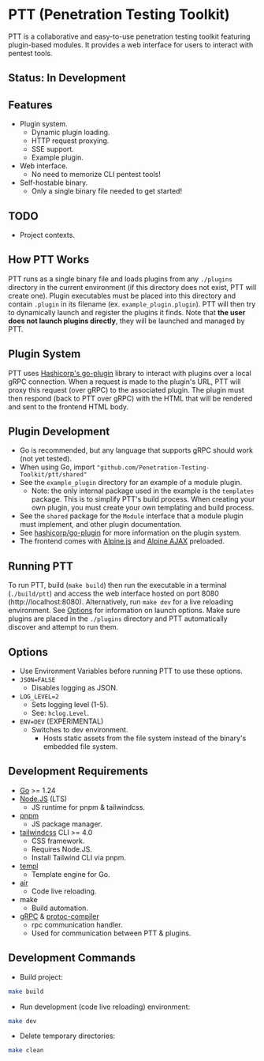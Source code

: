 # PTT (Penetration Testing Toolkit)

PTT is a collaborative and easy-to-use penetration testing toolkit featuring
plugin-based modules. It provides a web interface for users to interact with
pentest tools.

## Status: In Development

## Features

- Plugin system.
  - Dynamic plugin loading.
  - HTTP request proxying.
  - SSE support.
  - Example plugin.
- Web interface.
  - No need to memorize CLI pentest tools!
- Self-hostable binary.
  - Only a single binary file needed to get started!

## TODO

- Project contexts.

## How PTT Works

PTT runs as a single binary file and loads plugins from any `./plugins`
directory in the current environment (if this directory does not exist, PTT will
create one). Plugin executables must be placed into this directory and contain
`.plugin` in its filename (ex. `example_plugin.plugin`). PTT will then try to
dynamically launch and register the plugins it finds. Note that **the user does
not launch plugins directly**, they will be launched and managed by PTT.

## Plugin System

PTT uses [Hashicorp's go-plugin](https://github.com/hashicorp/go-plugin) library
to interact with plugins over a local gRPC connection. When a request is made to
the plugin's URL, PTT will proxy this request (over gRPC) to the associated
plugin. The plugin must then respond (back to PTT over gRPC) with the HTML that
will be rendered and sent to the frontend HTML body.

## Plugin Development

- Go is recommended, but any language that supports gRPC should work (not yet
  tested).
- When using Go, import `"github.com/Penetration-Testing-Toolkit/ptt/shared"`
- See the `example_plugin` directory for an example of a module plugin.
  - Note: the only internal package used in the example is the `templates`
    package. This is to simplify PTT's build process. When creating your own
    plugin, you must create your own templating and build process.
- See the `shared` package for the `Module` interface that a module plugin must
  implement, and other plugin documentation.
- See [hashicorp/go-plugin](https://github.com/hashicorp/go-plugin) for more
  information on the plugin system.
- The frontend comes with [Alpine.js](https://alpinejs.dev/) and
  [Alpine AJAX](https://alpine-ajax.js.org/) preloaded.

## Running PTT

To run PTT, build (`make build`) then run the executable in a terminal
(`./build/ptt`) and access the web interface hosted on port 8080
(http://localhost:8080). Alternatively, run `make dev` for a live reloading
environment. See [Options](#options) for information on launch options. Make
sure plugins are placed in the `./plugins` directory and PTT automatically
discover and attempt to run them.

## Options

- Use Environment Variables before running PTT to use these options.
- `JSON=FALSE`
  - Disables logging as JSON.
- `LOG_LEVEL=2`
  - Sets logging level (1-5).
  - See: `hclog.Level`.
- `ENV=DEV` (EXPERIMENTAL)
  - Switches to dev environment.
    - Hosts static assets from the file system instead of the binary's embedded
      file system.

## Development Requirements

- [Go](https://go.dev/) >= 1.24
- [Node.JS](https://nodejs.org/en) (LTS)
  - JS runtime for pnpm & tailwindcss.
- [pnpm](https://pnpm.io/)
  - JS package manager.
- [tailwindcss](https://tailwindcss.com/) CLI >= 4.0
  - CSS framework.
  - Requires Node.JS.
  - Install Tailwind CLI via pnpm.
- [templ](https://github.com/a-h/templ)
  - Template engine for Go.
- [air](https://github.com/air-verse/air)
  - Code live reloading.
- make
  - Build automation.
- [gRPC](https://grpc.io/) &
  [protoc-compiler](https://protobuf.dev/installation/)
  - rpc communication handler.
  - Used for communication between PTT & plugins.

## Development Commands

- Build project:

```bash
make build
```

- Run development (code live reloading) environment:

```bash
make dev
```

- Delete temporary directories:

```bash
make clean
```
